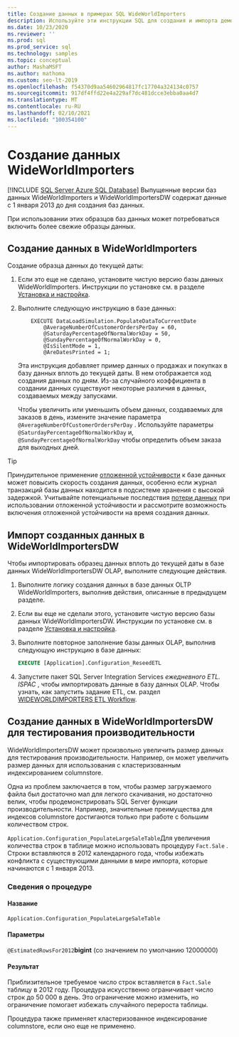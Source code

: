 ```yaml
---
title: Создание данных в примерах SQL WideWorldImporters
description: Используйте эти инструкции SQL для создания и импорта демонстрационных данных до текущей даты для образцов баз данных WideWorldImporters.
ms.date: 10/23/2020
ms.reviewer: ''
ms.prod: sql
ms.prod_service: sql
ms.technology: samples
ms.topic: conceptual
author: MashaMSFT
ms.author: mathoma
ms.custom: seo-lt-2019
ms.openlocfilehash: f54370d9aa54602964817fc17704a324134c0757
ms.sourcegitcommit: 917df4ffd22e4a229af7dc481dcce3ebba0aa4d7
ms.translationtype: MT
ms.contentlocale: ru-RU
ms.lasthandoff: 02/10/2021
ms.locfileid: "100354100"
---
```

# <a name="wideworldimporters-data-generation"></a>Создание данных WideWorldImporters
[!INCLUDE [SQL Server Azure SQL Database](../includes/applies-to-version/sql-asdb.md)]
Выпущенные версии баз данных WideWorldImporters и WideWorldImportersDW содержат данные с 1 января 2013 до дня создания баз данных.

При использовании этих образцов баз данных может потребоваться включить более свежие образцы данных.

## <a name="data-generation-in-wideworldimporters"></a>Создание данных в WideWorldImporters

Создание образца данных до текущей даты:

1. Если это еще не сделано, установите чистую версию базы данных WideWorldImporters. Инструкции по установке см. в разделе [Установка и настройка](wide-world-importers-oltp-install-configure.md).
2. Выполните следующую инструкцию в базе данных:

    ```
        EXECUTE DataLoadSimulation.PopulateDataToCurrentDate
            @AverageNumberOfCustomerOrdersPerDay = 60,
            @SaturdayPercentageOfNormalWorkDay = 50,
            @SundayPercentageOfNormalWorkDay = 0,
            @IsSilentMode = 1,
            @AreDatesPrinted = 1;
    ```

    Эта инструкция добавляет пример данных о продажах и покупках в базу данных вплоть до текущей даты. В нем отображается ход создания данных по дням. Из-за случайного коэффициента в создании данных существуют некоторые различия в данных, создаваемых между запусками.

    Чтобы увеличить или уменьшить объем данных, создаваемых для заказов в день, измените значение параметра `@AverageNumberOfCustomerOrdersPerDay` . Используйте параметры `@SaturdayPercentageOfNormalWorkDay` и, `@SundayPercentageOfNormalWorkDay` чтобы определить объем заказа для выходных дней.

> [!TIP]
> Принудительное применение [отложенной устойчивости](../relational-databases/logs/control-transaction-durability.md) к базе данных может повысить скорость создания данных, особенно если журнал транзакций базы данных находится в подсистеме хранения с высокой задержкой. Учитывайте потенциальные последствия [потери данных](../relational-databases/logs/control-transaction-durability.md#bkmk_DataLoss) при использовании отложенной устойчивости и рассмотрите возможность включения отложенной устойчивости на время создания данных.

## <a name="import-generated-data-in-wideworldimportersdw"></a>Импорт созданных данных в WideWorldImportersDW

Чтобы импортировать образец данных вплоть до текущей даты в базе данных WideWorldImportersDW OLAP, выполните следующие действия.

1. Выполните логику создания данных в базе данных OLTP WideWorldImporters, выполнив действия, описанные в предыдущем разделе.
2. Если вы еще не сделали этого, установите чистую версию базы данных WideWorldImportersDW. Инструкции по установке см. в разделе [Установка и настройка](wide-world-importers-oltp-install-configure.md).
3. Выполните повторное заполнение базы данных OLAP, выполнив следующую инструкцию в базе данных:

    ```sql
    EXECUTE [Application].Configuration_ReseedETL
    ```

4. Запустите пакет SQL Server Integration Services *ежедневного ETL. ISPAC* , чтобы импортировать данные в базу данных OLAP. Чтобы узнать, как запустить задание ETL, см. раздел [WIDEWORLDIMPORTERS ETL Workflow](wide-world-importers-perform-etl.md).

## <a name="generate-data-in-wideworldimportersdw-for-performance-testing"></a>Создание данных в WideWorldImportersDW для тестирования производительности

WideWorldImportersDW может произвольно увеличить размер данных для тестирования производительности. Например, он может увеличить размер данных для использования с кластеризованным индексированием columnstore.

Одна из проблем заключается в том, чтобы размер загружаемого файла был достаточно мал для легкого скачивания, но достаточно велик, чтобы продемонстрировать SQL Server функции производительности. Например, значительные преимущества для индексов columnstore достигаются только при работе с большим количеством строк. 

`Application.Configuration_PopulateLargeSaleTable`Для увеличения количества строк в таблице можно использовать процедуру `Fact.Sale` . Строки вставляются в 2012 календарного года, чтобы избежать конфликта с существующими данными в мире импорта, которые начинаются с 1 января 2013.

### <a name="procedure-details"></a>Сведения о процедуре

#### <a name="name"></a>Название

`Application.Configuration_PopulateLargeSaleTable`

#### <a name="parameters"></a>Параметры

`@EstimatedRowsFor2012`**bigint** (со значением по умолчанию 12000000)

#### <a name="result"></a>Результат

Приблизительное требуемое число строк вставляется в `Fact.Sale` таблицу в 2012 году. Процедура искусственно ограничивает число строк до 50 000 в день. Это ограничение можно изменить, но ограничение помогает избежать случайного перероста таблицы.

Процедура также применяет кластеризованное индексирование columnstore, если оно еще не применено.
